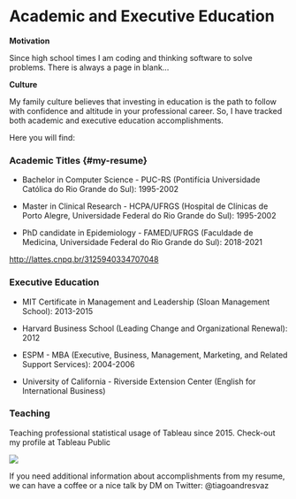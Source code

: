# Academic and Executive Education


**Motivation**

Since high school times I am coding and thinking software to solve problems. There is always a page in blank... 

**Culture**

My family culture believes that investing in education is the path to follow with confidence and altitude in your professional career. So, I have tracked both academic and executive education accomplishments. 

Here you will find:

### Academic Titles {#my-resume}

* Bachelor in Computer Science - PUC-RS (Pontifícia Universidade Católica do Rio Grande do Sul): 1995-2002

* Master in Clinical Research - HCPA/UFRGS (Hospital de Clínicas de Porto Alegre, Universidade Federal do Rio Grande do Sul): 1995-2002

* PhD candidate in Epidemiology - FAMED/UFRGS (Faculdade de Medicina, Universidade Federal do Rio Grande do Sul): 2018-2021

http://lattes.cnpq.br/3125940334707048 

### Executive Education

* MIT Certificate in Management and Leadership (Sloan Management School): 2013-2015

* Harvard Business School (Leading Change and Organizational Renewal): 2012

* ESPM - MBA (Executive, Business, Management, Marketing, and Related Support Services): 2004-2006 

* University of California - Riverside Extension Center (English for International Business)

### Teaching

Teaching professional statistical usage of Tableau since 2015.
Check-out my profile at Tableau Public


<div class='tableauPlaceholder' id='viz1603717445493' style='position: relative'><noscript><a href='https:&#47;&#47;tiagoandresvaz.github.io'><img alt=' ' src='https:&#47;&#47;public.tableau.com&#47;static&#47;images&#47;Da&#47;DatathonCOVID-19ClinicalSpectrumSuspiciousCasesClassifier&#47;HealthcareDataExplorer&#47;1_rss.png' style='border: none' /></a></noscript><object class='tableauViz'  style='display:none;'><param name='host_url' value='https%3A%2F%2Fpublic.tableau.com%2F' /> <param name='embed_code_version' value='3' /> <param name='site_root' value='' /><param name='name' value='DatathonCOVID-19ClinicalSpectrumSuspiciousCasesClassifier&#47;HealthcareDataExplorer' /><param name='tabs' value='no' /><param name='toolbar' value='yes' /><param name='static_image' value='https:&#47;&#47;public.tableau.com&#47;static&#47;images&#47;Da&#47;DatathonCOVID-19ClinicalSpectrumSuspiciousCasesClassifier&#47;HealthcareDataExplorer&#47;1.png' /> <param name='animate_transition' value='yes' /><param name='display_static_image' value='yes' /><param name='display_spinner' value='yes' /><param name='display_overlay' value='yes' /><param name='display_count' value='yes' /><param name='language' value='pt' /></object></div>                <script type='text/javascript'>                    var divElement = document.getElementById('viz1603717445493');                    var vizElement = divElement.getElementsByTagName('object')[0];                    vizElement.style.width='1169px';vizElement.style.height='5681px';                    var scriptElement = document.createElement('script');                    scriptElement.src = 'https://public.tableau.com/javascripts/api/viz_v1.js';                    vizElement.parentNode.insertBefore(scriptElement, vizElement);                </script>


If you need additional information about accomplishments from my resume, we can have a coffee or a nice talk by DM on Twitter: @tiagoandresvaz 



